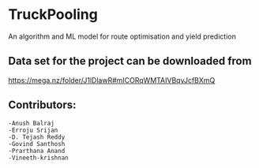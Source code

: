 # TruckPooling
An algorithm and ML model for route optimisation and yield prediction

## Data set for the project can be downloaded from
https://mega.nz/folder/J1lDlawR#mICORqWMTAIVBqyJcfBXmQ

 ## Contributors:
    -Anush Balraj
    -Erroju Srijan
    -D. Tejash Reddy
    -Govind Santhosh
    -Prarthana Anand
    -Vineeth-krishnan

